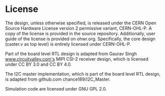 # License

The design, unless otherwise specified, is released under the CERN Open Source Hardware License version 2 permissive variant, CERN-OHL-P. A copy of the license is provided in the source repository. Additionally, user guide of the license is provided on ohwr.org. Specifically, the core design (caster.v as top level) is entirely licensed under CERN-OHL-P.

Part of the board level RTL design is adapted from Gaurav Singh www.circuitvalley.com's MIPI CSI-2 receiver design, which is licensed under CC BY 3.0 and CC BY 4.0.

The I2C master implementation, which is part of the board level RTL design, is adapted from github.com chance189/I2C_Master.

Simulation code are licensed under GNU GPL 2.0.
